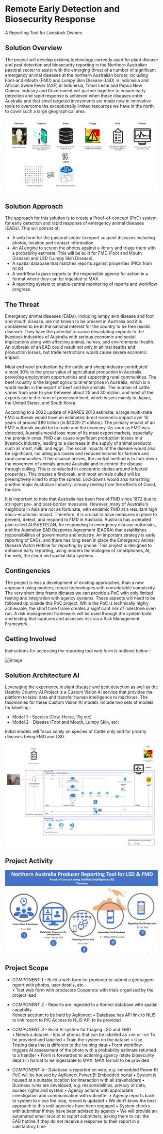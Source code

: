 # Remote Early Detection and Biosecurity Response 

A Reporting Tool for Livestock Owners 

## Solution Overview 

The project will develop existing technology currently used for plant disease and pest detection and biosecurity reporting in the Northern Australian pastoral sector to assist with the emerging threat of a number of significant emergency animal diseases at the northern Australian border, including Foot-and-Mouth (FMD) and Lumpy Skin Disease (LSD) in Indonesia and African Swine Fever (ASF) in Indonesia, Timor Leste and Papua New Guinea. Industry and Government will partner together to ensure early detection and rapid response is achieved when these diseases enter Australia and that small targeted investments are made now in innovative tools to overcome the exceptionally limited resources we have in the north to cover such a large geographical area. 

![Early Warning System](Early%20Warning%20System%20v2.png)

## Solution Approach 
The approach for this solution is to create a Proof-of-concept (PoC) system for early detection and rapid response of emergency animal diseases (EADs). This will consist of: 
* A web form for the pastoral sector to report suspect diseases including photos, location and contact information 
* An AI engine to screen the photos against a library and triage them with a probability estimate. This will be built for FMD (Foot and Mouth Disease) and LSD (Lumpy Skin Disease). 
* A spatial database that matches reports against properties (PICs from NLIS) 
* A workflow to pass reports to the responsible agency for action in a format where they can be ingested to MAX 
* A reporting system to enable central monitoring of reports and workflow progress.

## The Threat

Emergency animal diseases (EADs), including lumpy skin disease and foot and mouth disease, are not known to be present in Australia and it is considered to be in the national interest for the country to be free (exotic disease). They have the potential to cause devastating impacts to the livestock industries of Australia with serious economic and social implications along with affecting animal, human, and environmental health. An outbreak of an EAD could result not only in animal deaths and production losses, but trade restrictions would cause severe economic impact. 

Meat and wool production by the cattle and sheep industry contributed almost 30% to the gross value of agricultural production in Australia, providing employment opportunities and supporting rural communities. The beef industry is the largest agricultural enterprise in Australia, which is a world leader in the export of beef and live animals. The number of cattle varies from year to year between about 25 and 30 million, and most of the exports are in the form of processed beef, which is sent mainly to Japan, the United States, and South Korea. 

According to a 2022 update of ABARES 2013 estimate, a large multi-state FMD outbreak would have an estimated direct economic impact over 10 years of around $80 billion (in $2020-21 dollars). The primary impact of an FMD outbreak would be to trade and the economy. As soon as FMD was detected, Australia would lose most of its meat export markets, especially the premium ones. FMD can cause significant production losses in a livestock industry, leading to a decrease in the supply of animal products such as meat, milk, and eggs. The social impacts of the disease would also be significant, including job losses and reduced income for farmers and rural communities. If the disease arrives, the control method is to lock down the movement of animals around Australia and to control the disease through culling. This is conducted in concentric circles around infected properties. This creates a firebreak, and most animals culled will be preemptively killed to stop the spread. Lockdowns would also hamstring another major Australian industry: already reeling from the effects of Covid, tourism.

It is important to note that Australia has been free of FMD since 1872 due to stringent pre- and post-border measures. However, many of Australia's neighbors in Asia are not as fortunate, with endemic FMD at a resultant high socio-economic impact. Therefore, it is crucial to have measures in place to prevent, detect, and respond to FMD in Australia. Australia has a detailed plan called AUSVETPLAN, for responding to emergency disease outbreaks, and the Australian EAD Response Agreement (EADRA) that establishes responsibilities of governments and industry. An important strategy is early reporting of EADs, and there has long been in place the Emergency Animal Disease Watch Hotline for reporting by phone. This project is designed to enhance early reporting, using modern technologies of smartphones, AI, the web, the cloud and spatial data systems.

## Contingencies
The project is less a development of existing approaches, than a new approach using modern, robust technologies with considerable complexity. The very short time frame dictates we can provide a PoC with only limited testing and integration with agency systems. These aspects will need to be followed up outside this PoC project. While the PoC is technically highly achievable, the short time frame creates a signficant risk of milestone over-run. A risk management framework will be used through the system build and testing that captures and assesses risk via a Risk Management Framework. 

## Getting Involved
Instructions for accessing the reporting tool web form is outlined below :

![image](https://github.com/aidarwin/northernaustralianreportingtoolpublic/assets/103006306/21ab08df-41b9-4e4b-9ee6-7e117771796b)

## Solution Architecture AI

Leveraging the experience in plant disease and pest detection as well as the Healthy Country AI Project is a Custom Vision AI service that provides the platform to label data and transfer human intelligence to machines.  The taxomonies for these Custom Vision AI models include two sets of models for labelling :
* Model 1 - Species (Cow, Horse, Pig etc)
* Model 2 - Disease (Foot and Mouth, Lumpy Skin, etc)  

Initial models will focus solely on species of Cattle only and for priority diseases being FMD and LSD.

![Early Warning System AI](Early%20Warning%20System%20AI.png)

## Project Activity

![Project Activity](Project%20Activity.png)

## Project Scope 
 
* COMPONENT 1 - Build a web form for producer to submit a geotagged report with photos, user details, etc.  
• Test web form with producers 
Cooperate with trials organised by the project lead 

* COMPONENT 2 - Reports are ingested to a Konect database with spatial capability  
Konect account to be held by AgKonect 
• Database has API link to NLIS to link report to PIC 
Access to NLIS API to be provided
 
* COMPONENT 3 - Build AI system for triaging LSD and FMD  
• Needs a dataset – lots of photos that can be labelled as +ve or -ve 
 To be provided and labelled 
• Train the system on the dataset
• Use Testing data that is different to the training data
• Form workflow triggers AI assessment of the photo with a probability estimate returned to a handler 
• Form is forwarded to actioning agency (state biosecurity dept.) in format to be ingestable to MAX.  MAX format to be provided 

* COMPONENT 4 - Database is reported on web, e.g. embedded Power BI 
PoC will be housed by AgKonect Power BI Embedded portal 
• System is housed at a suitable location for interaction with all stakeholders 
• Business rules are developed, e.g. responsibilities, privacy of data, access rights and system 
• Agency actions with appropriate investigation and communication with submitter 
• Agency reports back to system to close the loop, record is updated
• We don’t know the best approach to this until agencies have been engaged 
• System checks with submitter if they have been advised by agency
• We will provide an automated email receipt to report submitters, asking them to call the EAD hotline if they do not receive a response to their report in a satisfactory time 
 
